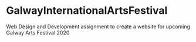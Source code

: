 # GalwayInternationalArtsFestival
Web Design and Development assignment to create a website for upcoming Galway Arts Festival 2020
